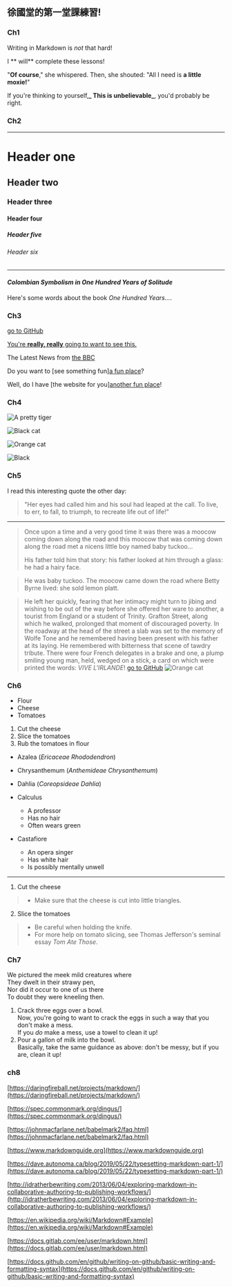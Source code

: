 ## 徐國堂的第一堂課練習!

### Ch1

Writing in Markdown is _not_ that hard!

I ** will** complete these lessons!

"**Of course**," she whispered. Then, she shouted: "All I need is **a little moxie!**"

If you're thinking to yourself,**_ This is unbelievable_**, you'd probably be right.

### Ch2

---
# Header one
## Header two
### Header three
#### Header four
##### Header five
###### Header six
---
#### _Colombian Symbolism in One Hundred Years of Solitude_

Here's some words about the book _One Hundred Years..._.

### Ch3

[go to GitHub](www.github.com)

[You're **really, really** going to want to see this.](www.dailykitten.com)

The Latest News from [the BBC](www.bbc.com/new)

Do you want to [see something fun][a fun place](www.zombo.com)?

Well, do I have [the website for you][another fun place](www.zombo.com)!

### Ch4

![A pretty tiger](https://upload.wikimedia.org/wikipedia/commons/5/56/Tiger.50.jpg)

![Black cat](https://upload.wikimedia.org/wikipedia/commons/a/a3/81_INF_DIV_SSI.jpg)

![Orange cat](http://icons.iconarchive.com/icons/google/noto-emoji-animals-nature/256/22221-cat-icon.png)

![Black](https://upload.wikimedia.org/wikipedia/commons/a/a3/81_INF_DIV_SSI.jpg)

### Ch5

I read this interesting quote the other day:

>"Her eyes had called him and his soul had leaped at the call. To live, to err, to fall, to triumph, to recreate life out of life!"

---
>Once upon a time and a very good time it was there was a moocow coming down along the road and this moocow that was coming down along the road met a nicens little boy named baby tuckoo...
>
>His father told him that story: his father looked at him through a glass: he had a hairy face.

>He was baby tuckoo. The moocow came down the road where Betty Byrne lived: she sold lemon platt.

>He left her quickly, fearing that her intimacy might turn to jibing and wishing to be out of the way before she offered her ware to another, a tourist from England or a student of Trinity. Grafton Street, along which he walked, prolonged that moment of discouraged poverty. In the roadway at the head of the street a slab was set to the memory of Wolfe Tone and he remembered having been present with his father at its laying. He remembered with bitterness that scene of tawdry tribute. There were four French delegates in a brake and one, a plump smiling young man, held, wedged on a stick, a card on which were printed the words: _VIVE L'IRLANDE_!
[go to GitHub](www.github.com)
![Orange cat](http://icons.iconarchive.com/icons/google/noto-emoji-animals-nature/256/22221-cat-icon.png)

### Ch6
- Flour
- Cheese
- Tomatoes

1. Cut the cheese
2. Slice the tomatoes
3. Rub the tomatoes in flour

* Azalea (_Ericaceae Rhododendron_)
* Chrysanthemum (_Anthemideae Chrysanthemum_)
* Dahlia (_Coreopsideae Dahlia_)

* Calculus
    - A professor
    - Has no hair
    - Often wears green
* Castafiore
    - An opera singer
    - Has white hair
    - Is possibly mentally unwell

---
1. Cut the cheese
  >* Make sure that the cheese is cut into little triangles.

2. Slice the tomatoes
  >* Be careful when holding the knife.
  >* For more help on tomato slicing, see Thomas Jefferson's seminal essay _Tom Ate Those_.


### Ch7
We pictured the meek mild creatures where  
They dwelt in their strawy pen,  
Nor did it occur to one of us there  
To doubt they were kneeling then.

1. Crack three eggs over a bowl.  
 Now, you're going to want to crack the eggs in such a way that you don't make a mess.  
 If you _do_ make a mess, use a towel to clean it up!  
2. Pour a gallon of milk into the bowl.  
Basically, take the same guidance as above: don't be messy, but if you are, clean it up!  

### ch8

[https://daringfireball.net/projects/markdown/](https://daringfireball.net/projects/markdown/)

[https://spec.commonmark.org/dingus/](https://spec.commonmark.org/dingus/)

[https://johnmacfarlane.net/babelmark2/faq.html](https://johnmacfarlane.net/babelmark2/faq.html)

[https://www.markdownguide.org](https://www.markdownguide.org)

[https://dave.autonoma.ca/blog/2019/05/22/typesetting-markdown-part-1/](https://dave.autonoma.ca/blog/2019/05/22/typesetting-markdown-part-1/)

[http://idratherbewriting.com/2013/06/04/exploring-markdown-in-collaborative-authoring-to-publishing-workflows/](http://idratherbewriting.com/2013/06/04/exploring-markdown-in-collaborative-authoring-to-publishing-workflows/)

[https://en.wikipedia.org/wiki/Markdown#Example](https://en.wikipedia.org/wiki/Markdown#Example)

[https://docs.gitlab.com/ee/user/markdown.html](https://docs.gitlab.com/ee/user/markdown.html)

[https://docs.github.com/en/github/writing-on-github/basic-writing-and-formatting-syntax](https://docs.github.com/en/github/writing-on-github/basic-writing-and-formatting-syntax)

